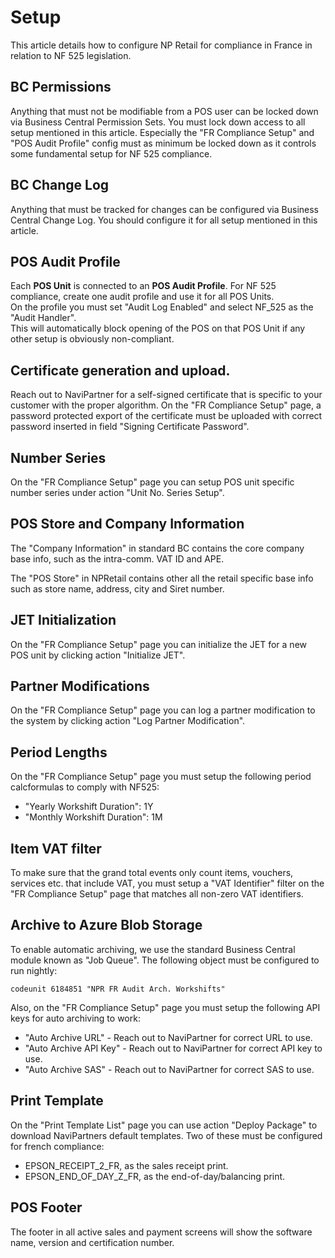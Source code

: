 # Setup
This article details how to configure NP Retail for compliance in France in relation to NF 525 legislation.

## BC Permissions
Anything that must not be modifiable from a POS user can be locked down via Business Central Permission Sets.
You must lock down access to all setup mentioned in this article.
Especially the "FR Compliance Setup" and "POS Audit Profile" config must as minimum be locked down as it controls some fundamental setup for NF 525 compliance.

## BC Change Log
Anything that must be tracked for changes can be configured via Business Central Change Log.
You should configure it for all setup mentioned in this article.

## POS Audit Profile
Each **POS Unit** is connected to an **POS Audit Profile**.
For NF 525 compliance, create one audit profile and use it for all POS Units.  
On the profile you must set "Audit Log Enabled" and select NF_525 as the "Audit Handler".  
This will automatically block opening of the POS on that POS Unit if any other setup is obviously non-compliant. 

## Certificate generation and upload.
Reach out to NaviPartner for a self-signed certificate that is specific to your customer with the proper algorithm. 
On the "FR Compliance Setup" page, a password protected export of the certificate must be uploaded with correct password inserted in field "Signing Certificate Password".

## Number Series
On the "FR Compliance Setup" page you can setup POS unit specific number series under action "Unit No. Series Setup". 

## POS Store and Company Information
The "Company Information" in standard BC contains the core company base info, such as the intra-comm. VAT ID and APE.  

The "POS Store" in NPRetail contains other all the retail specific base info such as store name, address, city and Siret number. 

## JET Initialization
On the "FR Compliance Setup" page you can initialize the JET for a new POS unit by clicking action "Initialize JET".

## Partner Modifications
On the "FR Compliance Setup" page you can log a partner modification to the system by clicking 
action "Log Partner Modification".

## Period Lengths
On the "FR Compliance Setup" page you must setup the following period calcformulas to comply with NF525:
- "Yearly Workshift Duration": 1Y
- "Monthly Workshift Duration": 1M

## Item VAT filter
To make sure that the grand total events only count items, vouchers, services etc. that include VAT, you must setup a "VAT Identifier" filter on the "FR Compliance Setup" page that matches all non-zero VAT identifiers.

## Archive to Azure Blob Storage
To enable automatic archiving, we use the standard Business Central module known as "Job Queue". 
The following object must be configured to run nightly:
```
codeunit 6184851 "NPR FR Audit Arch. Workshifts"
```
Also, on the "FR Compliance Setup" page you must setup the following API keys for auto archiving to work:
- "Auto Archive URL" - Reach out to NaviPartner for correct URL to use.
- "Auto Archive API Key" - Reach out to NaviPartner for correct API key to use.
- "Auto Archive SAS" - Reach out to NaviPartner for correct SAS to use.

## Print Template
On the "Print Template List" page you can use action "Deploy Package" to download NaviPartners default templates. Two of these must be configured for french compliance:
- EPSON_RECEIPT_2_FR, as the sales receipt print.
- EPSON_END_OF_DAY_Z_FR, as the end-of-day/balancing print.

## POS Footer
The footer in all active sales and payment screens will show the software name, version and certification number.  